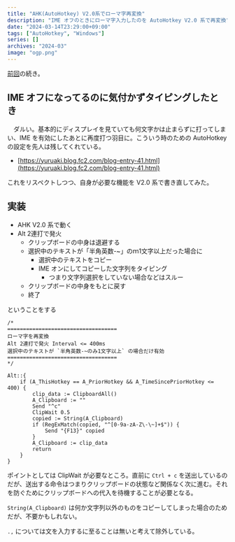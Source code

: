```yaml
---
title: "AHK(AutoHotkey) V2.0系でローマ字再変換"
description: "IME オフのときにローマ字入力したのを AutoHotkey V2.0 系で再変換する"
date: "2024-03-14T23:29:00+09:00"
tags: ["AutoHotkey", "Windows"]
series: []
archives: "2024-03"
image: "ogp.png"
---
```



[前回](https://tbsmcd.net/post/my-first-ahk/)の続き。

## IME オフになってるのに気付かずタイピングしたとき

　ダルい。基本的にディスプレイを見ていても何文字かは止まらずに打ってしまい、IME を有効にしたあとに再度打つ羽目に。こういう時のための AutoHotkey の設定を先人は残してくれている。

- [https://yuruaki.blog.fc2.com/blog-entry-41.html](https://yuruaki.blog.fc2.com/blog-entry-41.html)

これをリスペクトしつつ、自身が必要な機能を V2.0 系で書き直してみた。

## 実装

- AHK V2.0 系で動く
- Alt 2連打で発火
	- クリップボードの中身は退避する
	- 選択中のテキストが「半角英数-~」のｍ1文字以上だった場合に
		- 選択中のテキストをコピー
		- IME オンにしてコピーした文字列をタイピング
			- つまり文字列選択をしていない場合などはスルー
	- クリップボードの中身をもとに戻す
	- 終了

ということをする


```plain text
/*
===================================
ローマ字を再変換
Alt 2連打で発火 Interval <= 400ms
選択中のテキストが `半角英数-~のみ1文字以上` の場合だけ有効
===================================
*/

Alt::{
    if (A_ThisHotkey == A_PriorHotkey && A_TimeSincePriorHotkey <= 400) {
        clip_data := ClipboardAll()
        A_Clipboard := ""
        Send "^c"
        ClipWait 0.5
        copied := String(A_Clipboard)
        if (RegExMatch(copied, "^[0-9a-zA-Z\-\~]+$")) {
            Send "{F13}" copied
        }
        A_Clipboard := clip_data
        return
    }
}
```

ポイントとしては ClipWait が必要なところ。直前に `Ctrl + c` を送出しているのだが、送出する命令はつまりクリップボードの状態など関係なく次に進む。それを防ぐためにクリップボードへの代入を待機することが必要となる。

`String(A_Clipboard)` は何か文字列以外のものをコピーしてしまった場合のためだが、不要かもしれない。

`.,` については文を入力するに至ることは無いと考えて除外している。
